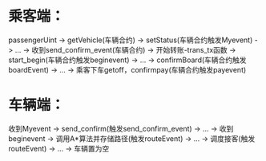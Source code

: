# 乘客端：

passengerUint -> getVehicle(车辆合约) -> setStatus(车辆合约触发Myevent) -> ... ->  收到send_confirm_event(车辆合约) -> 开始转账-trans_tx函数 -> 
start_begin(车辆合约触发beginevent) -> ... -> confirmBoard(车辆合约触发boardEvent) -> ... -> 乘客下车getoff，confirmpay(车辆合约触发payevent)

# 车辆端：

收到Myevent -> send_confirm(触发send_confirm_event) -> ... -> 收到beginevent -> 调用A*算法并存储路径(触发routeEvent) -> ... -> 调度接客(触发routeEvent) -> ... -> 车辆置为空



